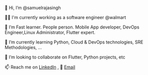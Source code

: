  👋 Hi, I’m @samuelrajasingh
 
 👨‍💻 I'm currently working as a software engineer @walmart  
 
 👀 I’m Fast learner. People person. Mobile App developer, DevOps Engineer,Linux Administrator, Flutter expert.
 
 🌱 I’m currently learning Python, Cloud & DevOps technologies, SRE Methodologies, ...
 
 💞️ I’m looking to collaborate on Flutter, Python projects, etc
 
 📫 Reach me on  [LinkedIn](https://www.linkedin.com/in/raja-singh-samuel-a2aaa1159/) , 📧 [Email](rssambbb0123@gmail.com) 

<!---
samuelrajasingh/samuelrajasingh is a ✨ special ✨ repository because its `README.md` (this file) appears on your GitHub profile.
You can click the Preview link to take a look at your changes.
--->
